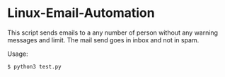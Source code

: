 # Linux-Email-Automation

This script sends emails to a any number of person without any warning messages and limit. The mail send goes in inbox and not in spam.

Usage:



```
$ python3 test.py
```

